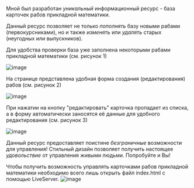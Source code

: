 Мной был разработан *уникальный* информационный ресурс - база карточек рабов прикладной математики.

Данный ресурс позволяет не только *пополнять* базу новыми рабами (первокурсниками), но и также *изменять* или *удалять* старых (неугодных или выпускников).

Для удобства проверки база уже заполнена некоторыми рабами прикладной математики (см. рисунок 1)

![image](https://github.com/katyapank/Tinkoff_front_course/assets/71553892/70097d96-c610-4f92-a6bb-83536e0a1a30)

На странице представлена удобная форма создания (редактирования) рабов (см. рисунок 2)

![image](https://github.com/katyapank/Tinkoff_front_course/assets/71553892/51ebb4ad-361b-4046-9aca-185a682ad1b7)

При нажатии на кнопку "редактировать" карточка пропадает из списка, а в форму автоматически заносятся её данные для удобного редактирования (см. рисунок 3)

![image](https://github.com/katyapank/Tinkoff_front_course/assets/71553892/1e98ddb6-a146-434e-bcb7-9838d27ca0df)

Данный ресурс предоставляет поистине *безграничные* возможности для управления! Стильный дизайн позволяет получить настоящее *удовольствие* от управления живыми людьми. Попробуйте и Вы!

Чтобы получить возможность управлять карточками рабов прикладной математики необходимо всего лишь открыть файл index.html с помощью LiveServer.
![image](https://github.com/katyapank/Tinkoff_front_course/assets/71553892/3d403741-ceda-4558-8d63-20e4a7e5a697)
